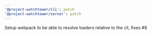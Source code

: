 ```yaml
---
'@project-watchtower/cli': patch
'@project-watchtower/server': patch
---
```


Setup webpack to be able to resolve loaders relative to the cli, fixes #8
